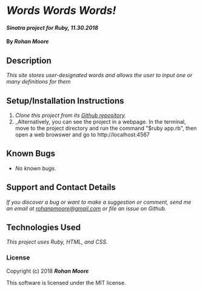 # _Words Words Words!_

#### _Sinatra project for Ruby, 11.30.2018_

#### By **_Rohan Moore_**

## Description

_This site stores user-designated words and allows the user to input one or many definitions for them_

## Setup/Installation Instructions

1. _Clone this project from its [Github repository](https://github.com/rohanpmoore/words-ruby)._
2. _Alternatively, you can see the project in a webpage.  In the terminal, move to the project directory and run the command "$ruby app.rb", then open a web browswer and go to http://localhost:4567

## Known Bugs

* _No known bugs._

## Support and Contact Details

_If you discover a bug or want to make a suggestion or comment, send me an email at rohanpmoore@gmail.com or file an issue on Github._

## Technologies Used

_This project uses Ruby, HTML, and CSS._

### License

Copyright (c) 2018 **_Rohan Moore_**

This software is licensed under the MIT license.
